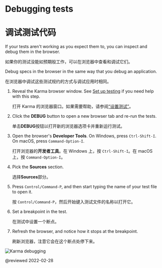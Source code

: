 # Debugging tests

# 调试测试代码

If your tests aren't working as you expect them to, you can inspect and debug them in the browser.

如果你的测试没能如预期般工作，可以在浏览器中查看和调试它们。

Debug specs in the browser in the same way that you debug an application.

在浏览器中调试这些测试规约的方式与调试应用时相同。

1. Reveal the Karma browser window.
   See [Set up testing](guide/testing#set-up-testing) if you need help with this step.

   打开 Karma 的浏览器窗口。如果需要帮助，请参阅[“设置测试”](guide/testing#set-up-testing)。

1. Click the **DEBUG** button to open a new browser tab and re-run the tests.

   单击**DEBUG**按钮以打开新的浏览器选项卡并重新运行测试。

2. Open the browser's **Developer Tools**. On Windows, press `Ctrl-Shift-I`. On macOS, press `Command-Option-I`.

   打开浏览器的**开发者工具**。在 Windows 上，按 `Ctrl-Shift-I`。在 macOS 上，按 `Command-Option-I`。

3. Pick the **Sources** section.

   选择**Sources**部分。

4. Press `Control/Command-P`, and then start typing the name of your test file to open it.

   按 `Control/Command-P`，然后开始键入测试文件的名称以打开它。

5. Set a breakpoint in the test.

   在测试中设置一个断点。

6. Refresh the browser, and notice how it stops at the breakpoint.

   刷新浏览器，注意它会在这个断点处停下来。

<div class="lightbox">

<img alt="Karma debugging" src="generated/images/guide/testing/karma-1st-spec-debug.png">

</div>

<!-- links -->

<!-- external links -->

<!-- end links -->

@reviewed 2022-02-28
